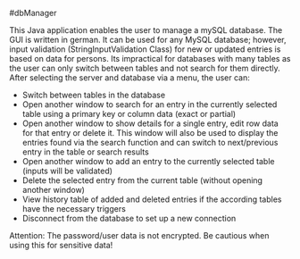 #dbManager
  
  This Java application enables the user to manage a mySQL database. The GUI is written in german. It can be used for any MySQL database;
  however, input validation (StringInputValidation Class) for new or updated entries is based on data for persons.
  Its impractical for databases with many tables as the user can only switch between tables and not search for them directly.
  After selecting the server and database via a menu, the user can:
  
  - Switch between tables in the database
  - Open another window to search for an entry in the currently selected table using a primary key or column data (exact or partial)
  - Open another window to show details for a single entry, edit row data for that entry or delete it.
    This window will also be used to display the entries found via the search function and can switch to next/previous entry in the table or search results
  - Open another window to add an entry to the currently selected table (inputs will be validated)
  - Delete the selected entry from the current table (without opening another window)
  - View history table of added and deleted entries if the according tables have the necessary triggers
  - Disconnect from the database to set up a new connection
  
  
  
  Attention: The password/user data is not encrypted. Be cautious when using this for sensitive data!
